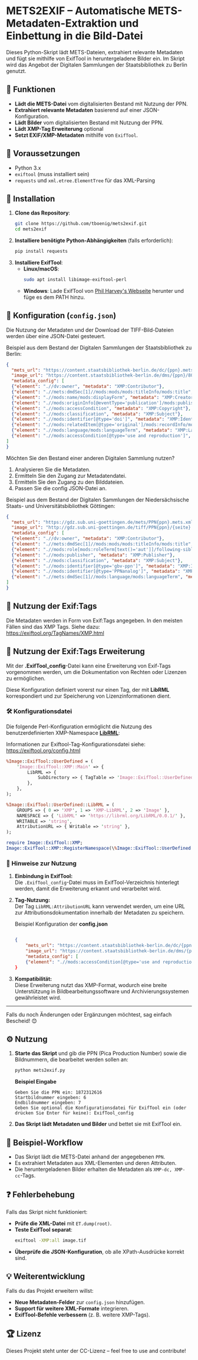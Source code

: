 # METS2EXIF – Automatische METS-Metadaten-Extraktion und Einbettung in die Bild-Datei

Dieses Python-Skript lädt METS-Dateien, extrahiert relevante Metadaten und fügt sie mithilfe von ExifTool in heruntergeladene Bilder ein.
Im Skript wird das Angebot der Digitalen Sammlungen der Staatsbibliothek zu Berlin genutzt.

## 📜 Funktionen
- **Lädt die METS-Datei** vom digitalisierten Bestand mit Nutzung der PPN.
- **Extrahiert relevante Metadaten** basierend auf einer JSON-Konfiguration.
- **Lädt Bilder** vom digitalisierten Bestand mit Nutzung der PPN.
- **Lädt XMP-Tag Erweiterung** optional
- **Setzt EXIF/XMP-Metadaten** mithilfe von `ExifTool`.

## 🔧 Voraussetzungen
- Python 3.x
- `exiftool` (muss installiert sein)
- `requests` und `xml.etree.ElementTree` für das XML-Parsing

## 🚀 Installation
1. **Clone das Repository**:
   ```bash
   git clone https://github.com/tboenig/mets2exif.git
   cd mets2exif
   ```
2. **Installiere benötigte Python-Abhängigkeiten** (falls erforderlich):
   ```bash
   pip install requests
   ```
3. **Installiere ExifTool**:
   - **Linux/macOS**:
     ```bash
     sudo apt install libimage-exiftool-perl
     ```
   - **Windows**:
     Lade ExifTool von [Phil Harvey's Webseite](https://exiftool.org/) herunter und füge es dem PATH hinzu.

## 📄 Konfiguration (`config.json`)
Die Nutzung der Metadaten und der Download der TIFF-Bild-Dateien werden über eine JSON-Datei gesteuert. 

Beispiel aus dem Bestand der Digitalen Sammlungen der Staatsbibliothek zu Berlin:

```json
{
  "mets_url": "https://content.staatsbibliothek-berlin.de/dc/{ppn}.mets.xml",
  "image_url": "https://content.staatsbibliothek-berlin.de/dms/{ppn}/8000/0/{seite}.tif?original=true",
  "metadata_config": [
  {"element": ".//dv:owner", "metadata": "XMP:Contributor"},
  {"element": ".//mets:dmdSec[1]//mods:mods/mods:titleInfo/mods:title", "metadata": "XMP:Title"},
  {"element": ".//mods:name/mods:displayForm", "metadata": "XMP:Creator"},
  {"element": ".//mods:originInfo[@eventType='publication']/mods:publisher", "metadata": "XMP:Publisher"},
  {"element": ".//mods:accessCondition", "metadata": "XMP:Copyright"},
  {"element": ".//mods:classification", "metadata": "XMP:Subject"},
  {"element": ".//mods:identifier[@type='doi']", "metadata": "XMP:Identifier"},
  {"element": ".//mods:relatedItem[@type='original']/mods:recordInfo/mods:recordIdentifier", "metadata": "XMP:Relation"},
  {"element": ".//mods:language/mods:languageTerm", "metadata": "XMP:Language"},
  {"element": ".//mods:accessCondition[@type='use and reproduction']", "attribut": "xlink:href", "metadata": "XMP-cc:License"}
]
}
```
Möchten Sie den Bestand einer anderen Digitalen Sammlung nutzen?
1. Analysieren Sie die Metadaten.
2. Ermitteln Sie den Zugang zur Metadatendatei.
3. Ermitteln Sie den Zugang zu den Bilddateien.
4. Passen Sie die config JSON-Datei an.

Beispiel aus dem Bestand der Digitalen Sammlungen der Niedersächsische Staats- und Universitätsbibliothek Göttingen:

```json
{
  "mets_url": "https://gdz.sub.uni-goettingen.de/mets/PPN{ppn}.mets.xml",
  "image_url": "http://gdz.sub.uni-goettingen.de/tiff/PPN{ppn}/{seite}.tif",
  "metadata_config": [
  {"element": ".//dv:owner", "metadata": "XMP:Contributor"},
  {"element": ".//mets:dmdSec[1]//mods:mods/mods:titleInfo/mods:title", "metadata": "XMP:Title"},
  {"element": ".//mods:role[mods:roleTerm[text()='aut']]/following-sibling::mods:namePart", "metadata": "XMP:Creator"},
  {"element": ".//mods:publisher", "metadata": "XMP:Publisher"},
  {"element": ".//mods:classification", "metadata": "XMP:Subject"},
  {"element": ".//mods:identifier[@type='gbv-ppn']", "metadata": "XMP:Identifier"},
  {"element": ".//mods:identifier[@type='PPNanalog']", "metadata": "XMP:Relation"},
  {"element": ".//mets:dmdSec[1]//mods:language/mods:languageTerm", "metadata": "XMP:Language"}
]
}
```

## 📄 Nutzung der Exif:Tags
Die Metadaten werden in Form von Exif:Tags angegeben. In den meisten Fällen sind das XMP Tags.
Siehe dazu: https://exiftool.org/TagNames/XMP.html


## 📄 Nutzung der Exif:Tags Erweiterung

Mit der **.ExifTool_config**-Datei kann eine Erweiterung von Exif-Tags vorgenommen werden, um die Dokumentation von Rechten oder Lizenzen zu ermöglichen.

Diese Konfiguration definiert vorerst nur einen Tag, der mit **LibRML** korrespondiert und zur Speicherung von Lizenzinformationen dient.

### 🛠 Konfigurationsdatei

Die folgende Perl-Konfiguration ermöglicht die Nutzung des benutzerdefinierten XMP-Namespace [**LibRML**](https://librml.org):

Informationen zur Exiftool-Tag-Konfigurationsdatei siehe: https://exiftool.org/config.html
```perl
%Image::ExifTool::UserDefined = (
    'Image::ExifTool::XMP::Main' => {
        LibRML => {
            SubDirectory => { TagTable => 'Image::ExifTool::UserDefined::LibRML' },
        },
    },
);

%Image::ExifTool::UserDefined::LibRML = (
    GROUPS => { 0 => 'XMP', 1 => 'XMP-LibRML', 2 => 'Image' },
    NAMESPACE => { 'LibRML' => 'https://librml.org/LibRML/0.0.1/' },
    WRITABLE => 'string',
    AttributionURL => { Writable => 'string' },
);

require Image::ExifTool::XMP;
Image::ExifTool::XMP::RegisterNamespace(\%Image::ExifTool::UserDefined::LibRML);
```

### 📌 Hinweise zur Nutzung

1. **Einbindung in ExifTool:**  
   Die `.ExifTool_config`-Datei muss im ExifTool-Verzeichnis hinterlegt werden, damit die Erweiterung erkannt und verarbeitet wird.

2. **Tag-Nutzung:**  
   Der Tag `LibRML:AttributionURL` kann verwendet werden, um eine URL zur Attributionsdokumentation innerhalb der Metadaten zu speichern.

    Beispiel Konfiguration der **config.json**

    ```json

    {
        "mets_url": "https://content.staatsbibliothek-berlin.de/dc/{ppn}.mets.xml",
        "image_url": "https://content.staatsbibliothek-berlin.de/dms/{ppn}/8000/0/{seite}.tif?original=true",
        "metadata_config": [
        {"element": ".//mods:accessCondition[@type='use and reproduction']", "attribut": "xlink:href", "metadata": "XMP-LibRML:AttributionURL"},
    }
    ```    


3. **Kompatibilität:**  
   Diese Erweiterung nutzt das XMP-Format, wodurch eine breite Unterstützung in Bildbearbeitungssoftware und Archivierungssystemen gewährleistet wird.

---

Falls du noch Änderungen oder Ergänzungen möchtest, sag einfach Bescheid! 😊


## ⚙️ Nutzung
1. **Starte das Skript** und gib die PPN (Pica Production Number) sowie die Bildnummern, die bearbeitet werden sollen an:
   ```bash
   python mets2exif.py
   ```
   **Beispiel Eingabe**
   ```
   Geben Sie die PPN ein: 1872312616
   Startbildnummer eingeben: 6
   Endbildnummer eingeben: 7
   Geben Sie optional die Konfigurationsdatei für ExifTool ein (oder drücken Sie Enter für keine): ExifTool_config
   ```

2. **Das Skript lädt Metadaten und Bilder** und bettet sie mit ExifTool ein.

## 📌 Beispiel-Workflow
- Das Skript lädt die METS-Datei anhand der angegebenen `PPN`.
- Es extrahiert Metadaten aus XML-Elementen und deren Attributen.
- Die heruntergeladenen Bilder erhalten die Metadaten als `XMP-dc, XMP-cc`-Tags.

## ❓ Fehlerbehebung
Falls das Skript nicht funktioniert:
- **Prüfe die XML-Datei** mit `ET.dump(root)`.
- **Teste ExifTool separat**:
  ```bash
  exiftool -XMP:all image.tif
  ```
- **Überprüfe die JSON-Konfiguration**, ob alle XPath-Ausdrücke korrekt sind.

## 💡 Weiterentwicklung
Falls du das Projekt erweitern willst:
- **Neue Metadaten-Felder** zur `config.json` hinzufügen.
- **Support für weitere XML-Formate** integrieren.
- **ExifTool-Befehle verbessern** (z. B. weitere XMP-Tags).

## 🏆 Lizenz
Dieses Projekt steht unter der CC-Lizenz – feel free to use and contribute!
